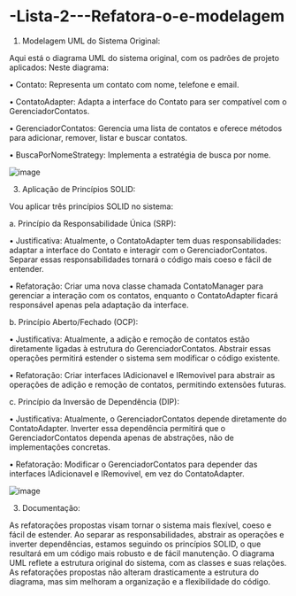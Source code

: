 # -Lista-2---Refatora-o-e-modelagem
1. Modelagem UML do Sistema Original:
   
Aqui está o diagrama UML do sistema original, com os padrões de projeto aplicados:
Neste diagrama:

•	Contato: Representa um contato com nome, telefone e email.

•	ContatoAdapter: Adapta a interface do Contato para ser compatível com o GerenciadorContatos.

•	GerenciadorContatos: Gerencia uma lista de contatos e oferece métodos para adicionar, remover, listar e buscar contatos.

•	BuscaPorNomeStrategy: Implementa a estratégia de busca por nome.

![image](https://github.com/uaielvis/-Lista-2---Refatora-o-e-modelagem/assets/86741536/60b2051b-f326-4a32-b9bc-4f1bd9ec950c)

3. Aplicação de Princípios SOLID:

Vou aplicar três princípios SOLID no sistema:

a. Princípio da Responsabilidade Única (SRP):

•	Justificativa: Atualmente, o ContatoAdapter tem duas responsabilidades: adaptar a interface do Contato e interagir com o GerenciadorContatos. Separar essas responsabilidades tornará o código mais coeso e fácil de entender.

•	Refatoração: Criar uma nova classe chamada ContatoManager para gerenciar a interação com os contatos, enquanto o ContatoAdapter ficará responsável apenas pela adaptação da interface.

b. Princípio Aberto/Fechado (OCP):

•	Justificativa: Atualmente, a adição e remoção de contatos estão diretamente ligadas à estrutura do GerenciadorContatos. Abstrair essas operações permitirá estender o sistema sem modificar o código existente.

•	Refatoração: Criar interfaces IAdicionavel e IRemovivel para abstrair as operações de adição e remoção de contatos, permitindo extensões futuras.

c. Princípio da Inversão de Dependência (DIP):

•	Justificativa: Atualmente, o GerenciadorContatos depende diretamente do ContatoAdapter. Inverter essa dependência permitirá que o GerenciadorContatos dependa apenas de abstrações, não de implementações concretas.

•	Refatoração: Modificar o GerenciadorContatos para depender das interfaces IAdicionavel e IRemovivel, em vez do ContatoAdapter.


 ![image](https://github.com/uaielvis/-Lista-2---Refatora-o-e-modelagem/assets/86741536/0489356b-d373-499f-8eaa-70be6542d09c)


3. Documentação:
   
As refatorações propostas visam tornar o sistema mais flexível, coeso e fácil de estender. Ao separar as responsabilidades, abstrair as operações e inverter dependências, estamos seguindo os princípios SOLID, o que resultará em um código mais robusto e de fácil manutenção.
O diagrama UML reflete a estrutura original do sistema, com as classes e suas relações. As refatorações propostas não alteram drasticamente a estrutura do diagrama, mas sim melhoram a organização e a flexibilidade do código.

